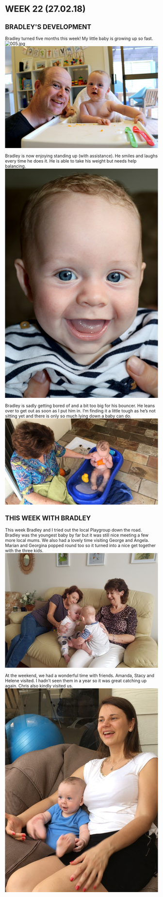 # WEEK 22 (27.02.18)

## BRADLEY'S DEVELOPMENT
Bradley turned five months this week! My little baby is growing up so fast. 
![005.jpg](005.jpg "005.jpg")
![IMG_6794.jpg](IMG_6794.jpg "IMG_6794.jpg")

Bradley is now enjoying standing up (with assistance). He smiles and laughs every time he does it. He is able to take his weight but needs help balancing. 
![IMG_6776.jpg](IMG_6776.jpg "IMG_6776.jpg")

Bradley is sadly getting bored of and a bit too big for his bouncer. He leans over to get out as soon as I put him in. I’m finding it a little tough as he’s not sitting yet and there is only so much lying down a baby can do. 
![003.jpg](003.jpg "003.jpg")

## THIS WEEK WITH BRADLEY
This week Bradley and I tried out the local Playgroup down the road. Bradley was the youngest baby by far but it was still nice meeting a few more local mums. We also had a lovely time visiting George and Angela. Marian and Georgina popped round too so it turned into a nice get together with the three kids. 
![004.jpg](004.jpg "004.jpg")

At the weekend, we had a wonderful time with friends. Amanda, Stacy and Helene visited. I hadn’t seen them in a year so it was great catching up again. Chris also kindly visited us. 
![IMG_7905.jpg](IMG_7905.jpg "IMG_7905.jpg")
